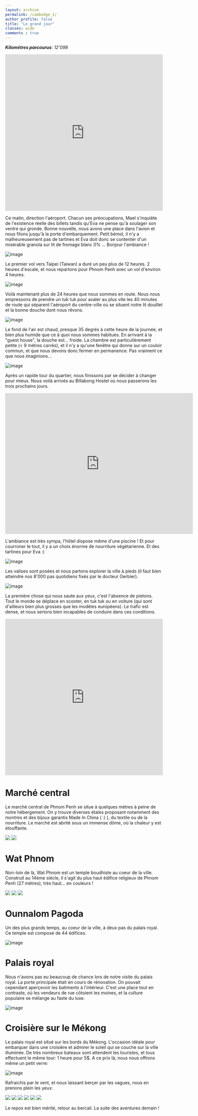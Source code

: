```yaml
---
layout: archive
permalink: /cambodge_1/
author_profile: false
title: "Le grand jour"
classes: wide
comments : true
---
```


<!-- jQuery 1.8 or later, 33 KB -->
<script src="https://ajax.googleapis.com/ajax/libs/jquery/1.11.1/jquery.min.js"></script>

<!-- Fotorama from CDNJS, 19 KB -->
<link  href="https://cdnjs.cloudflare.com/ajax/libs/fotorama/4.6.4/fotorama.css" rel="stylesheet">
<script src="https://cdnjs.cloudflare.com/ajax/libs/fotorama/4.6.4/fotorama.js"></script>

***Kilomètres parcourus***: *12'098*

<iframe src="https://www.google.com/maps/d/u/0/embed?mid=1_dQ4Ff_47XutKAZizcldPXbyGWkZzqp3"  width="100%" height="500" frameBorder="0"></iframe>

Ce matin, direction l'aéroport. Chacun ses préocupations, Mael s'inquiète de l'existence réelle des billets tandis qu'Eva ne pense qu'à soulager son ventre qui gronde. Bonne nouvelle, nous avons une place dans l'avion et nous filons jusqu'à la porte d'embarquement. Petit bémol, il n'y a malheureusement pas de tartines et Eva doit donc se contenter d'un misérable granola sur lit de fromage blanc 0% ... Bonjour l'ambiance !

![image](https://drive.google.com/uc?id=1U99uRmSIKfrNRtB-jwDBh_I6qt2oi0p0)

Le premier vol vers Taipei (Taiwan) a duré un peu plus de 12 heures. 2 heures d'escale, et nous repartons pour Phnom Penh avec un vol d'environ 4 heures. 

![image](https://drive.google.com/uc?id=1f5a--fjP55NF25_O1jP1pbp5I4aP_XpY)

Voilà maintenant plus de 24 heures que nous sommes en route. Nous nous empressons de prendre un tuk tuk pour avaler au plus vite les 40 minutes de route qui séparent l'aéroport du centre-ville où se situent notre lit douillet et la bonne douche dont nous rêvons. 

![image](https://drive.google.com/uc?id=1yNb8u4lU4FGtYwWD6WDNeeZ9glX5TjaU)

Le fond de l'air est chaud, presque 35 degrés à cette heure de la journée, et bien plus humide que ce à quoi nous sommes habitués. En arrivant à la "guest house", la douche est... froide. La chambre est particulièrement petite (< 9 mètres carrés), et il n'y a qu'une fenêtre qui donne sur un couloir commun, et que nous devons donc fermer en permanence. Pas vraiment ce que nous imaginions...

![image](https://drive.google.com/uc?id=1bELnddMdRlPdp800Lq6zN-OmGA9J3OwY)

Après un rapide tour du quartier, nous finissons par se décider à changer pour mieux. Nous voilà arrivés au Billabong Hostel où nous passerons les trois prochains jours.

<iframe src="https://www.google.com/maps/embed?pb=!1m14!1m8!1m3!1d15635.210397115354!2d104.9206548!3d11.5660045!3m2!1i1024!2i768!4f13.1!3m3!1m2!1s0x0%3A0x7f476a3d5c292d98!2sThe%20Billabong%20Hostel!5e0!3m2!1sen!2skh!4v1576665874117!5m2!1sen!2skh" width="600" height="450" frameborder="0" style="border:0;" allowfullscreen=""></iframe>

L'ambiance est très sympa, l'hôtel dispose même d'une piscine ! Et pour courroner le tout, il y a un choix énorme de nourriture végétarienne. Et des tartines pour Eva :)

![image](https://drive.google.com/uc?id=11mC6vNKyXGwLjmHCluy4wcSVyCd8de91)

Les valises sont posées et nous partons explorer la ville à pieds (il faut bien atteindre nos 8'000 pas quotidiens fixés par le docteur Gerbier). 

![image](https://drive.google.com/uc?id=1ZGFR3eoYUL7bAlP1irdWcUKj8t1Yp0SQ)

La première chose qui nous saute aux yeux, c'est l'absence de pietons. Tout le monde se déplace en scooter, en tuk tuk ou en voiture (qui sont d'ailleurs bien plus grosses que les modèles européens). Le trafic est dense, et nous serions bien incapables de conduire dans ces conditions.

<iframe width="100%" height="500" src="https://www.youtube.com/embed/yOFAuTVYee8?controls=0" frameborder="0" allow="accelerometer; autoplay; encrypted-media; gyroscope; picture-in-picture" allowfullscreen></iframe>

# Marché central

Le marché central de Phnom Penh se situe à quelques mètres à peine de notre hébergement. On y trouve diverses étales proposant notamment des montres et des bijoux garantis Made In China ( :) ), du textile ou de la nourriture. Le marché est abrité sous un immense dôme, où la chaleur y est étouffante.

<div class="fotorama">
  <img src="https://drive.google.com/uc?id=10j37D9wWHpL_6Bo09JtG8MBXYl_cCy2V">
  <img src="https://drive.google.com/uc?id=1LJGynx6NCzwsNmkAoVj4uLM0n9RBabWU">
</div>

# Wat Phnom

Non-loin de là, Wat Phnom est un temple boudhiste au coeur de la ville. Construit au 14ème siècle, il s'agit du plus haut édifice religieux de Phnom Penh (27 mètres), très haut... en couleurs !

<div class="fotorama">
  <img src="https://drive.google.com/uc?id=1x9YDcHssQQZPRM1_dlRPYSNKo1RD2yHz">
  <img src="https://drive.google.com/uc?id=1-uWZ_9_niLov791-kyaT17J3BCrpNm1b">
  <img src="https://drive.google.com/uc?id=17FFB1vCl-mBuhJdqdUhJv3PISzsQ75Nt">
</div>

# Ounnalom Pagoda

Un des plus grands temps, au coeur de la ville, à deux pas du palais royal. Ce temple est composé de 44 édifices.

![image](https://drive.google.com/uc?id=1KocfLH4SloNKdbS0BCdG8vM2qD4jVePw)

# Palais royal

Nous n'avons pas eu beaucoup de chance lors de notre visite du palais royal. La porte principale était en cours de rénovation. On pouvait cependant aperçevoir les batiments à l'intérieur. C'est une place tout en contraste, où les vendeurs de rue côtoient les moines, et la culture populaire se mélange au faste du luxe.

![image](https://drive.google.com/uc?id=1l3ODLIKssvLfFFM_TO-J6zPflkKwrTDO)

# Croisière sur le Mékong

Le palais royal est situé sur les bords du Mékong. L'occasion idéale pour embarquer dans une croisière et admirer le soleil qui se couche sur la ville illuminée. De très nombreux bateaux sont attendent les touristes, et tous effectuent le même tour: 1 heure pour 5$. A ce prix là, nous nous offrons même un petit verre:

![image](https://drive.google.com/uc?id=1kNTykUfSpT1WvtA7xkBF9nuIxk455w13)

Rafraichis par le vent, et nous laissant berçer par les vagues, nous en prenons plein les yeux:

<div class="fotorama">
  <img src="https://drive.google.com/uc?id=138mr5jcPEufxY5ONe1A2FF-CLdwXYWaN">
  <img src="https://drive.google.com/uc?id=1MRgkQbXDHkfyJLP4qrgwaDNQD6q5vEKE">
  <img src="https://drive.google.com/uc?id=1JNZzUC0-EeDpe2yU2eaBtH0LZB-wDr0q">
  <img src="https://drive.google.com/uc?id=1pCfk1NAq96t6s96SMBtOXTtFP4q9JSG1">
  <img src="https://drive.google.com/uc?id=1KGq_jUDedBTxPqpMLXrAF-zAPW5ccZWE">
  <img src="https://drive.google.com/uc?id=1Ra6-Snq6mncgdYyZHd4h2ElYEyVmQnN6">
</div>

Le repos est bien mérité, retour au bercail. La suite des aventures demain !